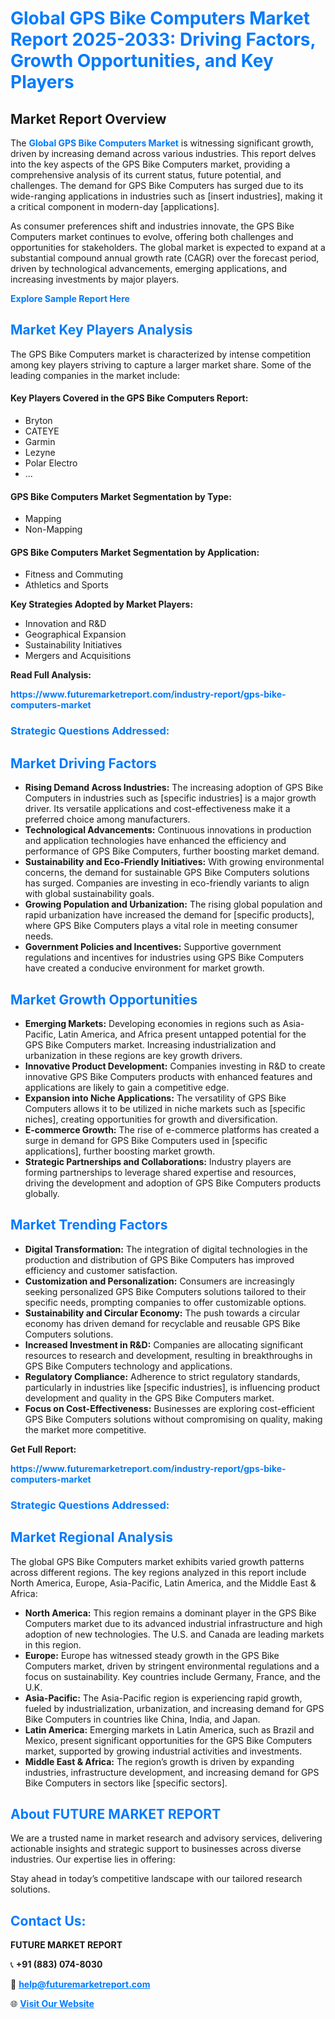 <h1 style="color: #007BFF;">Global GPS Bike Computers Market Report 2025-2033: Driving Factors, Growth Opportunities, and Key Players</h1>

<section id="overview">
<h2>Market Report Overview</h2>
<p>The <a href="https://www.futuremarketreport.com/industry-report/gps-bike-computers-market" style="color: #007BFF; text-decoration: none;"><strong>Global GPS Bike Computers Market</strong></a> is witnessing significant growth, driven by increasing demand across various industries. This report delves into the key aspects of the GPS Bike Computers market, providing a comprehensive analysis of its current status, future potential, and challenges. The demand for GPS Bike Computers has surged due to its wide-ranging applications in industries such as [insert industries], making it a critical component in modern-day [applications].</p>
<p>As consumer preferences shift and industries innovate, the GPS Bike Computers market continues to evolve, offering both challenges and opportunities for stakeholders. The global market is expected to expand at a substantial compound annual growth rate (CAGR) over the forecast period, driven by technological advancements, emerging applications, and increasing investments by major players.</p>
</section>

<section id="overview">
<p><a href="https://www.futuremarketreport.com/request-sample/reportId=104078" style="color: #007BFF; text-decoration: none;"><strong>Explore Sample Report Here</strong></a></p>
</section>

<section id="key-players">
<h2 style="color: #007BFF;">Market Key Players Analysis</h2>
<p>The GPS Bike Computers market is characterized by intense competition among key players striving to capture a larger market share. Some of the leading companies in the market include:</p>
<h4>Key Players Covered in the GPS Bike Computers Report:</h4>
<ul><li>Bryton</li><li>CATEYE</li><li>Garmin</li><li>Lezyne</li><li>Polar Electro</li><li>...</li></ul>
<h4>GPS Bike Computers Market Segmentation by Type:</h4>
<ul><li>Mapping</li><li>Non-Mapping</li></ul>

<h4>GPS Bike Computers Market Segmentation by Application:</h4>
<ul><li>Fitness and Commuting</li><li>Athletics and Sports</li></ul>
<p><strong>Key Strategies Adopted by Market Players:</strong></p>
<ul>
<li>Innovation and R&D</li>
<li>Geographical Expansion</li>
<li>Sustainability Initiatives</li>
<li>Mergers and Acquisitions</li>
</ul>
</section>

<section>
<p><strong>Read Full Analysis: </strong></p><a href="https://www.futuremarketreport.com/industry-report/gps-bike-computers-market" style="color: #007BFF; text-decoration: none;"><strong>https://www.futuremarketreport.com/industry-report/gps-bike-computers-market</strong></a>
<h3 style="color: #007BFF;">Strategic Questions Addressed:</h3>
</section>

<section id="driving-factors">
<h2 style="color: #007BFF;">Market Driving Factors</h2>
<ul>
<li><strong>Rising Demand Across Industries:</strong> The increasing adoption of GPS Bike Computers in industries such as [specific industries] is a major growth driver. Its versatile applications and cost-effectiveness make it a preferred choice among manufacturers.</li>
<li><strong>Technological Advancements:</strong> Continuous innovations in production and application technologies have enhanced the efficiency and performance of GPS Bike Computers, further boosting market demand.</li>
<li><strong>Sustainability and Eco-Friendly Initiatives:</strong> With growing environmental concerns, the demand for sustainable GPS Bike Computers solutions has surged. Companies are investing in eco-friendly variants to align with global sustainability goals.</li>
<li><strong>Growing Population and Urbanization:</strong> The rising global population and rapid urbanization have increased the demand for [specific products], where GPS Bike Computers plays a vital role in meeting consumer needs.</li>
<li><strong>Government Policies and Incentives:</strong> Supportive government regulations and incentives for industries using GPS Bike Computers have created a conducive environment for market growth.</li>
</ul>
</section>

<section id="growth-opportunities">
<h2 style="color: #007BFF;">Market Growth Opportunities</h2>
<ul>
<li><strong>Emerging Markets:</strong> Developing economies in regions such as Asia-Pacific, Latin America, and Africa present untapped potential for the GPS Bike Computers market. Increasing industrialization and urbanization in these regions are key growth drivers.</li>
<li><strong>Innovative Product Development:</strong> Companies investing in R&D to create innovative GPS Bike Computers products with enhanced features and applications are likely to gain a competitive edge.</li>
<li><strong>Expansion into Niche Applications:</strong> The versatility of GPS Bike Computers allows it to be utilized in niche markets such as [specific niches], creating opportunities for growth and diversification.</li>
<li><strong>E-commerce Growth:</strong> The rise of e-commerce platforms has created a surge in demand for GPS Bike Computers used in [specific applications], further boosting market growth.</li>
<li><strong>Strategic Partnerships and Collaborations:</strong> Industry players are forming partnerships to leverage shared expertise and resources, driving the development and adoption of GPS Bike Computers products globally.</li>
</ul>
</section>

<section id="trending-factors">
<h2 style="color: #007BFF;">Market Trending Factors</h2>
<ul>
<li><strong>Digital Transformation:</strong> The integration of digital technologies in the production and distribution of GPS Bike Computers has improved efficiency and customer satisfaction.</li>
<li><strong>Customization and Personalization:</strong> Consumers are increasingly seeking personalized GPS Bike Computers solutions tailored to their specific needs, prompting companies to offer customizable options.</li>
<li><strong>Sustainability and Circular Economy:</strong> The push towards a circular economy has driven demand for recyclable and reusable GPS Bike Computers solutions.</li>
<li><strong>Increased Investment in R&D:</strong> Companies are allocating significant resources to research and development, resulting in breakthroughs in GPS Bike Computers technology and applications.</li>
<li><strong>Regulatory Compliance:</strong> Adherence to strict regulatory standards, particularly in industries like [specific industries], is influencing product development and quality in the GPS Bike Computers market.</li>
<li><strong>Focus on Cost-Effectiveness:</strong> Businesses are exploring cost-efficient GPS Bike Computers solutions without compromising on quality, making the market more competitive.</li>
</ul>
</section>

<section>
<p><strong>Get Full Report: </strong></p><a href="https://www.futuremarketreport.com/industry-report/gps-bike-computers-market" style="color: #007BFF; text-decoration: none;"><strong>https://www.futuremarketreport.com/industry-report/gps-bike-computers-market</strong></a>
<h3 style="color: #007BFF;">Strategic Questions Addressed:</h3>
</section>


<section id="regional-analysis">
<h2 style="color: #007BFF;">Market Regional Analysis</h2>
<p>The global GPS Bike Computers market exhibits varied growth patterns across different regions. The key regions analyzed in this report include North America, Europe, Asia-Pacific, Latin America, and the Middle East & Africa:</p>
<ul>
<li><strong>North America:</strong> This region remains a dominant player in the GPS Bike Computers market due to its advanced industrial infrastructure and high adoption of new technologies. The U.S. and Canada are leading markets in this region.</li>
<li><strong>Europe:</strong> Europe has witnessed steady growth in the GPS Bike Computers market, driven by stringent environmental regulations and a focus on sustainability. Key countries include Germany, France, and the U.K.</li>
<li><strong>Asia-Pacific:</strong> The Asia-Pacific region is experiencing rapid growth, fueled by industrialization, urbanization, and increasing demand for GPS Bike Computers in countries like China, India, and Japan.</li>
<li><strong>Latin America:</strong> Emerging markets in Latin America, such as Brazil and Mexico, present significant opportunities for the GPS Bike Computers market, supported by growing industrial activities and investments.</li>
<li><strong>Middle East & Africa:</strong> The region’s growth is driven by expanding industries, infrastructure development, and increasing demand for GPS Bike Computers in sectors like [specific sectors].</li>
</ul>
</section>

<footer>
<h2 style="color: #007BFF;">About FUTURE MARKET REPORT</h2>
<p>We are a trusted name in market research and advisory services, delivering actionable insights and strategic support to businesses across diverse industries. Our expertise lies in offering:</p>

<p>Stay ahead in today’s competitive landscape with our tailored research solutions.</p>

<h2 style="color: #007BFF;">Contact Us:</h2>
<p><strong>FUTURE MARKET REPORT</strong></p>
<p>📞 <strong>+91 (883) 074-8030</strong></p>
<p>📧 <strong><a href="mailto:help@futuremarketreport.com" style="color: #007BFF;">help@futuremarketreport.com</a></strong></p>
<p>🌐 <strong><a href="https://www.futuremarketreport.com/" style="color: #007BFF;">Visit Our Website</a></strong></p>
</footer>